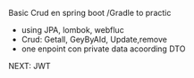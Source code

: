 Basic Crud en spring boot /Gradle to practic
- using JPA, lombok, webfluc
- Crud: Getall, GeyByAId, Update,remove
- one enpoint con private data acoording DTO

NEXT: JWT
